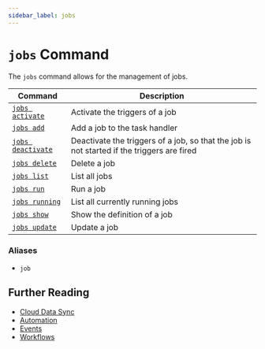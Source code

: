 ```yaml
---
sidebar_label: jobs
---
```


# `jobs` Command

The `jobs` command allows for the management of jobs.

| Command                              | Description                                                                                |
| ------------------------------------ | ------------------------------------------------------------------------------------------ |
| [`jobs activate`](./activate.md)     | Activate the triggers of a job                                                             |
| [`jobs add`](./add.md)               | Add a job to the task handler                                                              |
| [`jobs deactivate`](./deactivate.md) | Deactivate the triggers of a job, so that the job is not started if the triggers are fired |
| [`jobs delete`](./delete.md)         | Delete a job                                                                               |
| [`jobs list`](./list.md)             | List all jobs                                                                              |
| [`jobs run`](./run.md)               | Run a job                                                                                  |
| [`jobs running`](./running.md)       | List all currently running jobs                                                            |
| [`jobs show`](./show.md)             | Show the definition of a job                                                               |
| [`jobs update`](./update.md)         | Update a job                                                                               |

### Aliases

- `job`

## Further Reading

- [Cloud Data Sync](../../../../concepts/cloud-data-sync/index.md)
- [Automation](../../../../concepts/automation/index.md)
- [Events](../../../events/index.md)
- [Workflows](../../../workflows/index.md)
